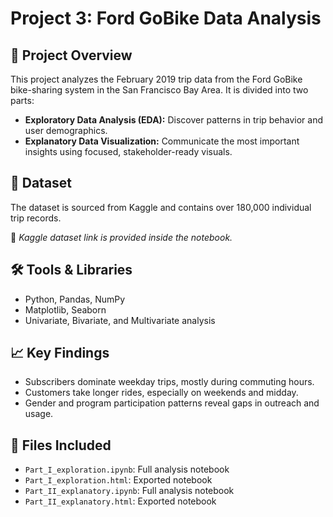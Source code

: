 # Project 3: Ford GoBike Data Analysis

## 📌 Project Overview
This project analyzes the February 2019 trip data from the Ford GoBike bike-sharing system in the San Francisco Bay Area. It is divided into two parts:
- **Exploratory Data Analysis (EDA):** Discover patterns in trip behavior and user demographics.
- **Explanatory Data Visualization:** Communicate the most important insights using focused, stakeholder-ready visuals.

## 📂 Dataset
The dataset is sourced from Kaggle and contains over 180,000 individual trip records.

📎 *Kaggle dataset link is provided inside the notebook.*

## 🛠 Tools & Libraries
- Python, Pandas, NumPy
- Matplotlib, Seaborn
- Univariate, Bivariate, and Multivariate analysis

## 📈 Key Findings
- Subscribers dominate weekday trips, mostly during commuting hours.
- Customers take longer rides, especially on weekends and midday.
- Gender and program participation patterns reveal gaps in outreach and usage.

## 📂 Files Included
- `Part_I_exploration.ipynb`: Full analysis notebook  
- `Part_I_exploration.html`: Exported notebook
- `Part_II_explanatory.ipynb`: Full analysis notebook  
- `Part_II_explanatory.html`: Exported notebook 

